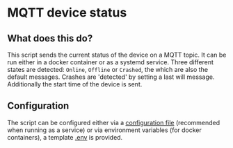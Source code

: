 # MQTT device status

## What does this do?
This script sends the current status of the device on a MQTT topic.
It can be run either in a docker container or as a systemd service.
Three different states are detected: `Online`, `Offline` or `Crashed`, the which are also the default messages.
Crashes are 'detected' by setting a last will message.
Additionally the start time of the device is sent.

## Configuration
The script can be configured either via a [configuration file](service/mqtt-status.conf) (recommended when running as a service) 
or via environment variables (for docker containers), a template [.env](.env.template) is provided.
